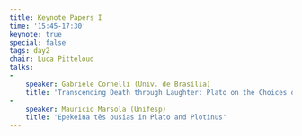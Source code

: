 ```yaml
---
title: Keynote Papers I  
time: '15:45-17:30'  
keynote: true  
special: false  
tags: day2  
chair: Luca Pitteloud  
talks:  
- 
    speaker: Gabriele Cornelli (Univ. de Brasília)
    title: 'Transcending Death through Laughter: Plato on the Choices of the Souls in the Myth of Er'
-
    speaker: Mauricio Marsola (Unifesp)
    title: 'Epekeina tês ousias in Plato and Plotinus'
---
```

